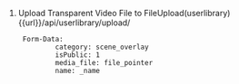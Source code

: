 1) Upload Transparent Video File to FileUpload(userlibrary)
        {{url}}/api/userlibrary/upload/

        Form-Data:
                category: scene_overlay
                isPublic: 1
                media_file: file_pointer
                name: _name
                